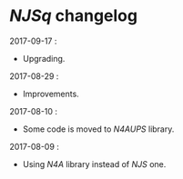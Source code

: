 # *NJSq* changelog

2017-09-17 :
- Upgrading.

2017-08-29 :
- Improvements.

2017-08-10 :
- Some code is moved to *N4AUPS* library.

2017-08-09 :
- Using *N4A* library instead of *NJS* one.
